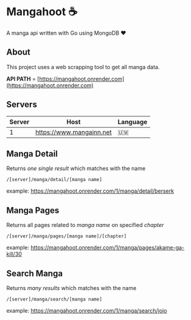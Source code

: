 # Mangahoot :coffee:
A manga api written with Go using MongoDB :heart: 

##  About  
This project uses a web scrapping tool to get all manga data.

**API PATH** = [https://mangahoot.onrender.com](https://mangahoot.onrender.com) 

## Servers

| Server  |  Host  | Language |
| --- | --- | --- |
| 1 | https://www.mangainn.net | :us_outlying_islands: |

## Manga Detail
Returns *one single result* which matches with the name
```
/[server]/manga/detail/[manga name]
```
example: https://mangahoot.onrender.com/1/manga/detail/berserk

## Manga Pages
Returns all pages related to *manga name* on specified *chapter*

```
/[server]/manga/pages/[manga name]/[chapter]
```
example: https://mangahoot.onrender.com/1/manga/pages/akame-ga-kill/30

## Search Manga
Returns *many results* which matches with the name
```
/[server]/manga/search/[manga name]
```
example: https://mangahoot.onrender.com/1/manga/search/jojo
